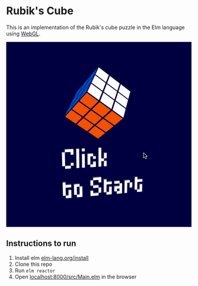 # Rubik's Cube

This is an implementation of the Rubik's cube puzzle in the Elm language using [WebGL](http://package.elm-lang.org/packages/elm-community/webgl/latest).

<a href="https://unsoundscapes.itch.io/cubik">
  <img src="cube.gif" alt="screencast">
</a>

## Instructions to run

1. Install elm [elm-lang.org/install](http://elm-lang.org/install)
2. Clone this repo
3. Run `elm reactor`
4. Open [localhost:8000/src/Main.elm](http://localhost:8000/src/Main.elm) in the browser
